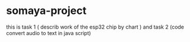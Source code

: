 # somaya-project
this is task 1 ( describ work of the esp32 chip by chart ) and task 2 (code convert audio to text in java script)
